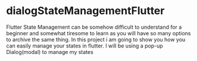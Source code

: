 # dialogStateManagementFlutter
Flutter State Management can be somehow difficult to understand for a beginner and somewhat tiresome to learn as you will have so many options to archive the same thing. In this project i am going to show you how you can easily manage your states in flutter. I will be using a pop-up Dialog(modal) to manage my states
